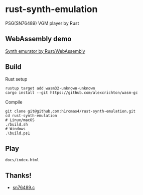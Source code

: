 # rust-synth-emulation

PSG(SN76489) VGM player by Rust

## WebAssembly demo

[Synth emurator by Rust/WebAssembly](https://h1romas4.github.io/rust-synth-emulation/index.html)

## Build

Rust setup

```
rustup target add wasm32-unknown-unknown
cargo install --git https://github.com/alexcrichton/wasm-gc
```

Compile

```
git clone git@github.com:h1romas4/rust-synth-emulation.git
cd rust-synth-emulation
# Linux/macOS
./build.sh
# Windows
.\build.ps1
```

## Play

```
docs/index.html
```

## Thanks!

* [sn76489.c](https://github.com/vgmrips/vgmplay/blob/master/VGMPlay/chips/sn76489.c)
